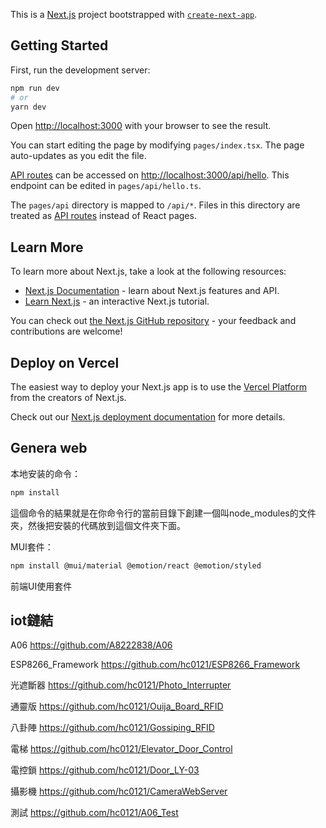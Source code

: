 This is a [Next.js](https://nextjs.org/) project bootstrapped with [`create-next-app`](https://github.com/vercel/next.js/tree/canary/packages/create-next-app).

## Getting Started

First, run the development server:

```bash
npm run dev
# or
yarn dev
```

Open [http://localhost:3000](http://localhost:3000) with your browser to see the result.

You can start editing the page by modifying `pages/index.tsx`. The page auto-updates as you edit the file.

[API routes](https://nextjs.org/docs/api-routes/introduction) can be accessed on [http://localhost:3000/api/hello](http://localhost:3000/api/hello). This endpoint can be edited in `pages/api/hello.ts`.

The `pages/api` directory is mapped to `/api/*`. Files in this directory are treated as [API routes](https://nextjs.org/docs/api-routes/introduction) instead of React pages.

## Learn More

To learn more about Next.js, take a look at the following resources:

- [Next.js Documentation](https://nextjs.org/docs) - learn about Next.js features and API.
- [Learn Next.js](https://nextjs.org/learn) - an interactive Next.js tutorial.

You can check out [the Next.js GitHub repository](https://github.com/vercel/next.js/) - your feedback and contributions are welcome!

## Deploy on Vercel

The easiest way to deploy your Next.js app is to use the [Vercel Platform](https://vercel.com/new?utm_medium=default-template&filter=next.js&utm_source=create-next-app&utm_campaign=create-next-app-readme) from the creators of Next.js.

Check out our [Next.js deployment documentation](https://nextjs.org/docs/deployment) for more details.

## Genera web
本地安装的命令：
```bash
npm install
```
這個命令的結果就是在你命令行的當前目錄下創建一個叫node_modules的文件夾，然後把安裝的代碼放到這個文件夾下面。

MUI套件：
```bash
npm install @mui/material @emotion/react @emotion/styled
```
前端UI使用套件

## iot鏈結
A06 
https://github.com/A8222838/A06

ESP8266_Framework
https://github.com/hc0121/ESP8266_Framework

光遮斷器
https://github.com/hc0121/Photo_Interrupter

通靈版
https://github.com/hc0121/Ouija_Board_RFID

八卦陣
https://github.com/hc0121/Gossiping_RFID

電梯
https://github.com/hc0121/Elevator_Door_Control

電控鎖
https://github.com/hc0121/Door_LY-03

攝影機
https://github.com/hc0121/CameraWebServer

測試
https://github.com/hc0121/A06_Test 
